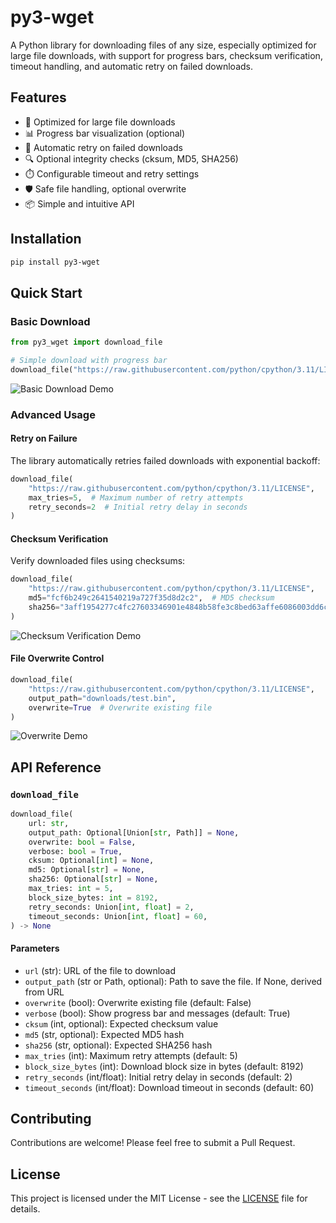 # py3-wget

A Python library for downloading files of any size, especially optimized for large file downloads, with support for progress bars, checksum verification, timeout handling, and automatic retry on failed downloads.

## Features

- 🚀 Optimized for large file downloads
- 📊 Progress bar visualization (optional)
- 🔄 Automatic retry on failed downloads
- 🔍 Optional integrity checks (cksum, MD5, SHA256)
- ⏱️ Configurable timeout and retry settings
- 🛡️ Safe file handling, optional overwrite
- 📦 Simple and intuitive API

## Installation

```bash
pip install py3-wget
```

## Quick Start

### Basic Download
```python
from py3_wget import download_file

# Simple download with progress bar
download_file("https://raw.githubusercontent.com/python/cpython/3.11/LICENSE")
```

![Basic Download Demo](assets/e1.gif)

### Advanced Usage

#### Retry on Failure
The library automatically retries failed downloads with exponential backoff:
```python
download_file(
    "https://raw.githubusercontent.com/python/cpython/3.11/LICENSE",
    max_tries=5,  # Maximum number of retry attempts
    retry_seconds=2  # Initial retry delay in seconds
)
```

#### Checksum Verification
Verify downloaded files using checksums:
```python
download_file(
    "https://raw.githubusercontent.com/python/cpython/3.11/LICENSE",
    md5="fcf6b249c2641540219a727f35d8d2c2",  # MD5 checksum
    sha256="3aff1954277c4fc27603346901e4848b58fe3c8bed63affe6086003dd6c2b9fe"  # SHA256 checksum
)
```

![Checksum Verification Demo](assets/e4.gif)

#### File Overwrite Control
```python
download_file(
    "https://raw.githubusercontent.com/python/cpython/3.11/LICENSE",
    output_path="downloads/test.bin",
    overwrite=True  # Overwrite existing file
)
```

![Overwrite Demo](assets/e3.gif)

## API Reference

### `download_file`

```python
download_file(
    url: str,
    output_path: Optional[Union[str, Path]] = None,
    overwrite: bool = False,
    verbose: bool = True,
    cksum: Optional[int] = None,
    md5: Optional[str] = None,
    sha256: Optional[str] = None,
    max_tries: int = 5,
    block_size_bytes: int = 8192,
    retry_seconds: Union[int, float] = 2,
    timeout_seconds: Union[int, float] = 60,
) -> None
```

#### Parameters

- `url` (str): URL of the file to download
- `output_path` (str or Path, optional): Path to save the file. If None, derived from URL
- `overwrite` (bool): Overwrite existing file (default: False)
- `verbose` (bool): Show progress bar and messages (default: True)
- `cksum` (int, optional): Expected checksum value
- `md5` (str, optional): Expected MD5 hash
- `sha256` (str, optional): Expected SHA256 hash
- `max_tries` (int): Maximum retry attempts (default: 5)
- `block_size_bytes` (int): Download block size in bytes (default: 8192)
- `retry_seconds` (int/float): Initial retry delay in seconds (default: 2)
- `timeout_seconds` (int/float): Download timeout in seconds (default: 60)

## Contributing

Contributions are welcome! Please feel free to submit a Pull Request.

## License

This project is licensed under the MIT License - see the [LICENSE](LICENSE) file for details.
